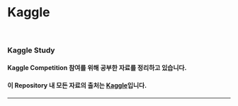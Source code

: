 # Kaggle

<br>

### Kaggle Study
#### Kaggle Competition 참여를 위해 공부한 자료를 정리하고 있습니다.
#### 이 Repository 내 모든 자료의 출처는 [Kaggle](https://www.kaggle.com/)입니다.
---

